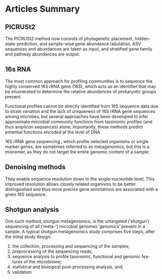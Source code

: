 
# Articles Summary

## PICRUSt2 
 The PICRUSt2 method now consists of phylogenetic placement, hidden-state-prediction, and sample-wise gene abundance tabulation. ASV sequences and abundances
are taken as input, and stratified gene family and pathway abundances are output.


## 16s RNA
The most common approach for profiling communities is to sequence the highly conserved 16S rRNA
gene (16S), which acts as an identifier that may be enumerated to determine the relative
abundances of prokaryotic groups present.

Functional profiles cannot be directly identified from 16S sequence data due to strain variation and the lack of uniqueness of 16S rRNA gene
sequences among microbes, but several approaches have been developed to infer approximate
microbial community functions from taxonomic profiles (and thus amplicon sequences) alone;
Importantly, these methods predict potential functions encoded at the level of DNA

16S rRNA gene sequencing  , which profile selected organisms or single marker genes, are sometimes referred
to as metagenomics, but this is a misnomer, as they do not target the
entire genomic content of a sample.

## Denoising methods 
They enable sequence resolution down to the single-nucleotide level. This improved resolution allows closely
related organisms to be better distinguished and thus more precise gene annotations are
associated with a given 16S sequence.

## Shotgun analysis
One such method, shotgun metagenomics, is the untargeted (‘shotgun’) sequencing of all (‘meta-’) microbial genomes
‘genomics’ present in a sample.
A typical shotgun metagenomics study comprises five steps, after the initial study design:

  1.  the collection, processing and sequencing of the samples; 
  1.  preprocessing of the sequencing reads; 
  1.  sequence analysis to profile taxonomic, functional and genomic fea- tures of the microbiome; 
  1.  statistical and biological post-processing analysis, and;
  1.  validation